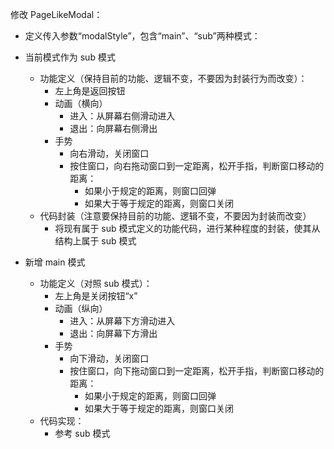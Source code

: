修改 PageLikeModal：
- 定义传入参数“modalStyle”，包含“main”、“sub”两种模式：
- 当前模式作为 sub 模式
    - 功能定义（保持目前的功能、逻辑不变，不要因为封装行为而改变）：
        - 左上角是返回按钮
        - 动画（横向）
            - 进入：从屏幕右侧滑动进入
            - 退出：向屏幕右侧滑出
        - 手势
            - 向右滑动，关闭窗口
            - 按住窗口，向右拖动窗口到一定距离，松开手指，判断窗口移动的距离：
                - 如果小于规定的距离，则窗口回弹
                - 如果大于等于规定的距离，则窗口关闭
    - 代码封装（注意要保持目前的功能、逻辑不变，不要因为封装而改变）
        - 将现有属于 sub 模式定义的功能代码，进行某种程度的封装，使其从结构上属于 sub 模式

- 新增 main 模式
    - 功能定义（对照 sub 模式）：
        - 左上角是关闭按钮“x”
        - 动画（纵向）
            - 进入：从屏幕下方滑动进入
            - 退出：向屏幕下方滑出
        - 手势
            - 向下滑动，关闭窗口
            - 按住窗口，向下拖动窗口到一定距离，松开手指，判断窗口移动的距离：
                - 如果小于规定的距离，则窗口回弹
                - 如果大于等于规定的距离，则窗口关闭
    - 代码实现：
        - 参考 sub 模式